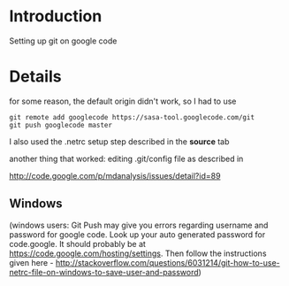 # Introduction #

Setting up git on google code


# Details #

for some reason, the default origin didn't work, so I had to use
```
git remote add googlecode https://sasa-tool.googlecode.com/git
git push googlecode master
```

I also used the .netrc setup step described in the **source** tab

another thing that worked: editing .git/config file as described in

http://code.google.com/p/mdanalysis/issues/detail?id=89

## Windows ##

(windows users: Git Push may give you errors regarding username and password for google code.  Look up your auto generated password for code.google. It should probably be at https://code.google.com/hosting/settings. Then follow the instructions given here - http://stackoverflow.com/questions/6031214/git-how-to-use-netrc-file-on-windows-to-save-user-and-password)